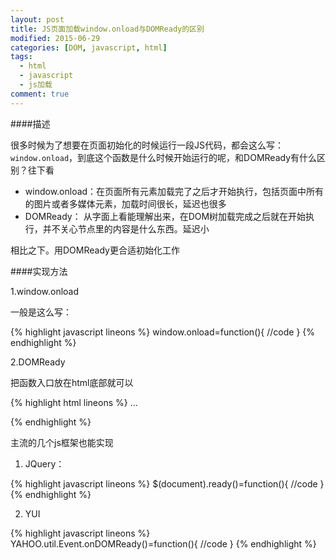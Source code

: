 ```yaml
---
layout: post
title: JS页面加载window.onload与DOMReady的区别
modified: 2015-06-29
categories: [DOM, javascript, html]
tags:
  - html
  - javascript
  - js加载
comment: true
---
```


####描述

很多时候为了想要在页面初始化的时候运行一段JS代码，都会这么写：<code>window.onload</code>，到底这个函数是什么时候开始运行的呢，和DOMReady有什么区别？往下看

* window.onload：在页面所有元素加载完了之后才开始执行，包括页面中所有的图片或者多媒体元素，加载时间很长，延迟也很多
* DOMReady： 从字面上看能理解出来，在DOM树加载完成之后就在开始执行，并不关心节点里的内容是什么东西。延迟小

相比之下。用DOMReady更合适初始化工作

####实现方法

1.window.onload

一般是这么写：

{% highlight javascript lineons %}
window.onload=function(){
	//code
}
{% endhighlight %}

2.DOMReady

把函数入口放在html底部就可以

{% highlight html lineons %}
...
<script type="text/javascript">unit();</script>
</body>
</html>
{% endhighlight %}

主流的几个js框架也能实现

1. JQuery：

{% highlight javascript lineons %}
$(document).ready()=function(){
	//code
}
{% endhighlight %}

2. YUI

{% highlight javascript lineons %}
YAHOO.util.Event.onDOMReady()=function(){
	//code
}
{% endhighlight %}